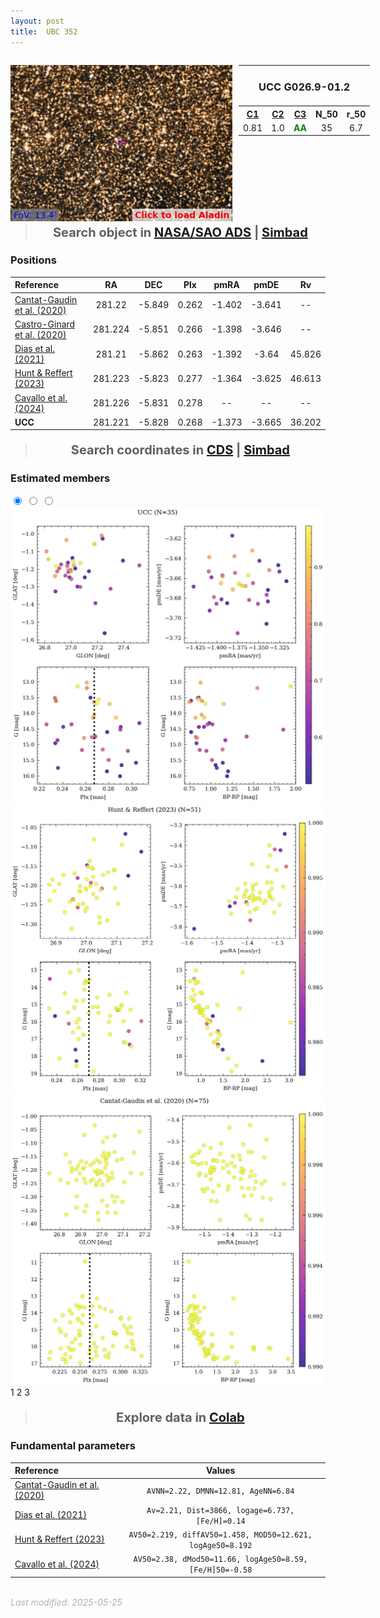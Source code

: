 ```yaml
---
layout: post
title:  UBC 352
---
```

<div style="display: flex; justify-content: space-between; width:720px;height:250px">
<div style="text-align: center;">

<!-- Static image + data attributes for FOV and target -->
<img id="aladin_img"
     data-umami-event="aladin_load"
     src="https://raw.githubusercontent.com/ucc23/Q1N/main/plots/ubc352_aladin.webp"
     alt="Click to load Aladin Lite" 
     style="width:355px;height:250px; cursor: pointer;"
     data-fov="0.223" 
     data-target="281.221 -5.828"/>
<!-- Div to contain Aladin Lite viewer -->
<div id="aladin-lite-div" style="width:355px;height:250px;display:none;"></div>
<!-- Aladin Lite script (will be loaded after the image is clicked) -->
<script src="{{ site.baseurl }}/scripts/aladin_load.js"></script>

</div>
<!-- Left block -->

<table style="text-align: center; width:355px;height:250px;">
  <!-- Row 1 (title) -->
  <tr>
    <td colspan="5"><h3>UCC G026.9-01.2</h3></td>
  </tr>
  <!-- Row 2 -->
  <tr>
    <th><a href="https://ucc.ar/faq#what-are-the-c1-c2-and-c3-parameters" title="Photometric class">C1</a></th>
    <th><a href="https://ucc.ar/faq#what-are-the-c1-c2-and-c3-parameters" title="Density class">C2</a></th>
    <th><a href="https://ucc.ar/faq#what-are-the-c1-c2-and-c3-parameters" title="Combined class">C3</a></th>
    <th><div title="Stars with membership probability >50%">N_50</div></th>
    <th><div title="Radius that contains half the members [arcmin]">r_50</div></th>
  </tr>
  <!-- Row 3 -->
  <tr>
    <td>0.81</td>
    <td>1.0</td>
    <td><span style="color: green; font-weight: bold;">A</span><span style="color: green; font-weight: bold;">A</span></td>
    <td>35</td>
    <td>6.7</td>
  </tr>
</table>
</div>

> <p style="text-align:center; font-weight: bold; font-size:20px">Search object in <a data-umami-event="nasa_search" href="https://ui.adsabs.harvard.edu/search/q=%20collection%3Aastronomy%20body%3A%22UBC%20352%22&sort=date%20desc%2C%20bibcode%20desc&p_=0" target="_blank">NASA/SAO ADS</a> | <a data-umami-event="simbad_search" href="https://simbad.cds.unistra.fr/simbad/sim-id-refs?Ident=ubc352" target="_blank">Simbad</a></p>


### Positions

| Reference    | RA    | DEC   | Plx  | pmRA  | pmDE   |  Rv  |
| :---         | :---: | :---: | :---: | :---: | :---: | :---: |
|[Cantat-Gaudin et al. (2020)](https://ui.adsabs.harvard.edu/abs/2020A%26A...640A...1C) | 281.22 | -5.849 | 0.262 | -1.402 | -3.641 | -- |
|[Castro-Ginard et al. (2020)](https://ui.adsabs.harvard.edu/abs/2020A%26A...635A..45C) | 281.224 | -5.851 | 0.266 | -1.398 | -3.646 | -- |
|[Dias et al. (2021)](https://ui.adsabs.harvard.edu/abs/2021MNRAS.504..356D) | 281.21 | -5.862 | 0.263 | -1.392 | -3.64 | 45.826 |
|[Hunt & Reffert (2023)](https://ui.adsabs.harvard.edu/abs/2023A%26A...673A.114H) | 281.223 | -5.823 | 0.277 | -1.364 | -3.625 | 46.613 |
|[Cavallo et al. (2024)](https://ui.adsabs.harvard.edu/abs/2024AJ....167...12C) | 281.226 | -5.831 | 0.278 | -- | -- | -- |
| **UCC** |281.221 | -5.828 | 0.268 | -1.373 | -3.665 | 36.202 |

> <p style="text-align:center; font-weight: bold; font-size:20px">Search coordinates in <a data-umami-event="cds_coord_search" href="https://cdsportal.u-strasbg.fr/?target=281.221,-5.828" target="_blank">CDS</a> | <a data-umami-event="simbad_coord_search" href="https://simbad.cds.unistra.fr/mobile/object_list.html?coord=281.221%20-5.828&output=json&radius=5&userEntry=ubc352" target="_blank">Simbad</a></p>

### Estimated members

<div class="carousel">
<input type="radio" name="radio-btn" id="slide1" checked>
<input type="radio" name="radio-btn" id="slide2">
<input type="radio" name="radio-btn" id="slide3">
<div class="slides">
<div class="slide">
<a href="https://raw.githubusercontent.com/ucc23/Q1N/main/plots/ubc352.webp" target="_blank">
<img src="https://raw.githubusercontent.com/ucc23/Q1N/main/plots/ubc352.webp" alt="UBC 352 UCC">
</a>
</div>
<div class="slide">
<a href="https://raw.githubusercontent.com/ucc23/Q1N/main/plots/ubc352_HUNT23.webp" target="_blank">
<img src="https://raw.githubusercontent.com/ucc23/Q1N/main/plots/ubc352_HUNT23.webp" alt="UBC 352 HUNT23">
</a>
</div>
<div class="slide">
<a href="https://raw.githubusercontent.com/ucc23/Q1N/main/plots/ubc352_CANTAT20.webp" target="_blank">
<img src="https://raw.githubusercontent.com/ucc23/Q1N/main/plots/ubc352_CANTAT20.webp" alt="UBC 352 CANTAT20">
</a>
</div>
</div>
<div class="indicators">
<label for="slide1">1</label>
<label for="slide2">2</label>
<label for="slide3">3</label>
</div>
</div>


> <p style="text-align:center; font-weight: bold; font-size:20px">Explore data in <a data-umami-event="colab" href="https://colab.research.google.com/github/ucc23/ucc/blob/main/assets/notebook.ipynb" target="_blank">Colab</a></p>


### Fundamental parameters

| Reference |  Values |
| :---         |     :---:      |
| [Cantat-Gaudin et al. (2020)](https://ui.adsabs.harvard.edu/abs/2020A%26A...640A...1C) | `AVNN=2.22, DMNN=12.81, AgeNN=6.84` |
| [Dias et al. (2021)](https://ui.adsabs.harvard.edu/abs/2021MNRAS.504..356D) | `Av=2.21, Dist=3866, logage=6.737, [Fe/H]=0.14` |
| [Hunt & Reffert (2023)](https://ui.adsabs.harvard.edu/abs/2023A%26A...673A.114H) | `AV50=2.219, diffAV50=1.458, MOD50=12.621, logAge50=8.192` |
| [Cavallo et al. (2024)](https://ui.adsabs.harvard.edu/abs/2024AJ....167...12C) | `AV50=2.38, dMod50=11.66, logAge50=8.59, [Fe/H]50=-0.58` |

<br>
<font color="b3b1b1"><i>Last modified: 2025-05-25</i></font>
